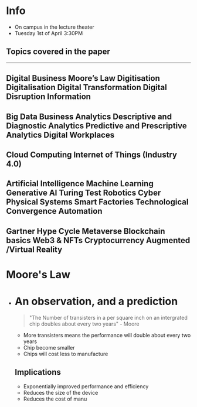 # Info

- On campus in the lecture theater 
- Tuesday 1st of April  3:30PM

## Topics covered in the paper
----------
   Digital Business
   Moore’s Law
   Digitisation 
   Digitalisation 
   Digital Transformation
   Digital Disruption
   Information
----------
   Big Data
   Business Analytics 
   Descriptive and Diagnostic Analytics
   Predictive and Prescriptive Analytics
   Digital Workplaces
----------
 Cloud Computing
 Internet of Things (Industry 4.0)
----------
Artificial Intelligence
Machine Learning
Generative AI
Turing Test
Robotics
Cyber Physical Systems 
Smart Factories
Technological Convergence
Automation
----------
Gartner Hype Cycle
Metaverse
Blockchain basics
Web3 & NFTs
Cryptocurrency
Augmented /Virtual Reality
----------

# Moore's Law
- # An observation, and a prediction

    > "The Number of transisters in a per square inch on an 
    > intergrated chip doubles about every two years" - Moore
    
    - More transisters means the performance will double about every two years
    - Chip become smaller 
    - Chips will cost less to manufacture

   ## Implications
   - Exponentially improved performance and efficiency
   - Reduces the size of the device
   - Reduces the cost of manu

